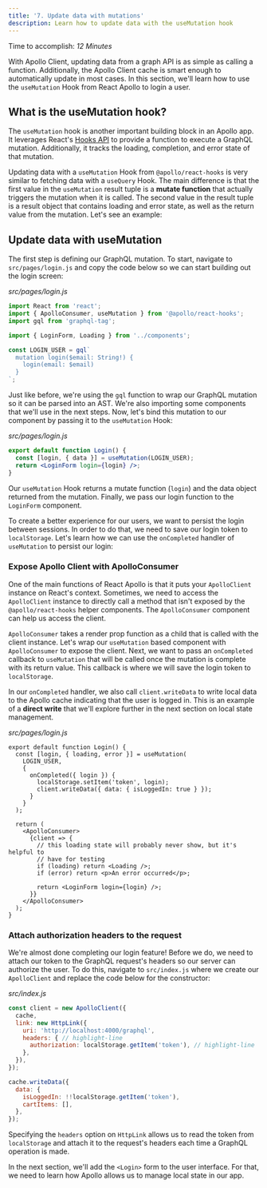 ```yaml
---
title: '7. Update data with mutations'
description: Learn how to update data with the useMutation hook
---
```


Time to accomplish: _12 Minutes_

With Apollo Client, updating data from a graph API is as simple as calling a function. Additionally, the Apollo Client cache is smart enough to automatically update in most cases. In this section, we'll learn how to use the `useMutation` Hook from React Apollo to login a user.

## What is the useMutation hook?

The `useMutation` hook is another important building block in an Apollo app. It leverages React's [Hooks API](https://reactjs.org/docs/hooks-intro.html) to provide a function to execute a GraphQL mutation. Additionally, it tracks the loading, completion, and error state of that mutation.

Updating data with a `useMutation` Hook from `@apollo/react-hooks` is very similar to fetching data with a `useQuery` Hook. The main difference is that the first value in the `useMutation` result tuple is a **mutate function** that actually triggers the mutation when it is called. The second value in the result tuple is a result object that contains loading and error state, as well as the return value from the mutation. Let's see an example:

## Update data with useMutation

The first step is defining our GraphQL mutation. To start, navigate to `src/pages/login.js` and copy the code below so we can start building out the login screen:

_src/pages/login.js_

```js
import React from 'react';
import { ApolloConsumer, useMutation } from '@apollo/react-hooks';
import gql from 'graphql-tag';

import { LoginForm, Loading } from '../components';

const LOGIN_USER = gql`
  mutation login($email: String!) {
    login(email: $email)
  }
`;
```

Just like before, we're using the `gql` function to wrap our GraphQL mutation so it can be parsed into an AST. We're also importing some components that we'll use in the next steps. Now, let's bind this mutation to our component by passing it to the `useMutation` Hook:

_src/pages/login.js_

```jsx
export default function Login() {
  const [login, { data }] = useMutation(LOGIN_USER);
  return <LoginForm login={login} />;
}
```

Our `useMutation` Hook returns a mutate function (`login`) and the data object returned from the mutation. Finally, we pass our login function to the `LoginForm` component.

To create a better experience for our users, we want to persist the login between sessions. In order to do that, we need to save our login token to `localStorage`. Let's learn how we can use the `onCompleted` handler of `useMutation` to persist our login:

### Expose Apollo Client with ApolloConsumer

One of the main functions of React Apollo is that it puts your `ApolloClient` instance on React's context. Sometimes, we need to access the `ApolloClient` instance to directly call a method that isn't exposed by the `@apollo/react-hooks` helper components. The `ApolloConsumer` component can help us access the client.

`ApolloConsumer` takes a render prop function as a child that is called with the client instance. Let's wrap our `useMutation` based component with `ApolloConsumer` to expose the client. Next, we want to pass an `onCompleted` callback to `useMutation` that will be called once the mutation is complete with its return value. This callback is where we will save the login token to `localStorage`.

In our `onCompleted` handler, we also call `client.writeData` to write local data to the Apollo cache indicating that the user is logged in. This is an example of a **direct write** that we'll explore further in the next section on local state management.

_src/pages/login.js_

```jsx{5-8,13-14,22}
export default function Login() {
  const [login, { loading, error }] = useMutation(
    LOGIN_USER,
    {
      onCompleted({ login }) {
        localStorage.setItem('token', login);
        client.writeData({ data: { isLoggedIn: true } });
      }
    }
  );

  return (
    <ApolloConsumer>
      {client => {
        // this loading state will probably never show, but it's helpful to
        // have for testing
        if (loading) return <Loading />;
        if (error) return <p>An error occurred</p>;

        return <LoginForm login={login} />;
      }}
    </ApolloConsumer>
  );
}
```

### Attach authorization headers to the request

We're almost done completing our login feature! Before we do, we need to attach our token to the GraphQL request's headers so our server can authorize the user. To do this, navigate to `src/index.js` where we create our `ApolloClient` and replace the code below for the constructor:

_src/index.js_

```js
const client = new ApolloClient({
  cache,
  link: new HttpLink({
    uri: 'http://localhost:4000/graphql',
    headers: { // highlight-line
      authorization: localStorage.getItem('token'), // highlight-line
    },
  }),
});

cache.writeData({
  data: {
    isLoggedIn: !!localStorage.getItem('token'),
    cartItems: [],
  },
});
```

Specifying the `headers` option on `HttpLink` allows us to read the token from `localStorage` and attach it to the request's headers each time a GraphQL operation is made.

In the next section, we'll add the `<Login>` form to the user interface. For that, we need to learn how Apollo allows us to manage local state in our app.
